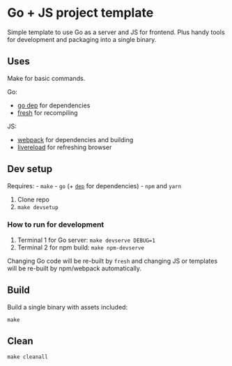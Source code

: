 # Go + JS project template

Simple template to use Go as a server and JS for frontend.
Plus handy tools for development and packaging into a single binary.

## Uses

Make for basic commands.

Go:
- [go dep](https://github.com/golang/dep) for dependencies
- [fresh](https://github.com/pilu/fresh/) for recompiling

JS:
- [webpack](https://webpack.js.org/) for dependencies and building
- [livereload](http://livereload.com) for refreshing browser

## Dev setup

Requires: 
    - `make`
    - `go` (+ [`dep`](https://github.com/golang/dep) for dependencies)
    - `npm` and `yarn`

1. Clone repo
2. `make devsetup`

### How to run for development

1. Terminal 1 for Go server: `make devserve DEBUG=1`
2. Terminal 2 for npm build: `make npm-devserve`

Changing Go code will be re-built by `fresh` and changing JS or templates will be re-built by npm/webpack automatically.

## Build

Build a single binary with assets included:

```
make
```

## Clean

`make cleanall`
